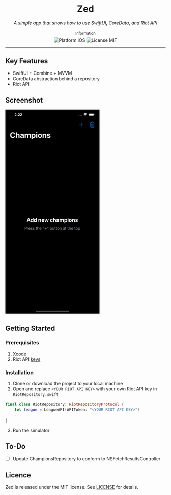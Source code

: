 <div align="center">
    <h1>Zed</h1>
    <i>A simple app that shows how to use SwiftUI, CoreData, and Riot API</i>
</div>

<br />

<div align="center">
    <sup>Information</sup>
    <br />
    <img alt="Platform iOS" src="https://img.shields.io/badge/platform-iOS-orange.svg" />
    <img alt="License MIT" src="https://img.shields.io/badge/licence-MIT-brightgreen.svg" />
</div>

---

## Key Features
- SwiftUI + Combine + MVVM
- CoreData abstraction behind a repository
- Riot API

## Screenshot
![App Screenshot](./Assets/Mockup.gif)

## Getting Started

### Prerequisites
1. Xcode
2. Riot API [keys](https://developer.riotgames.com/)

### Installation
1. Clone or download the project to your local machine
2. Open and replace `<YOUR RIOT API KEY>` with your own Riot API key in  `RiotRepository.swift`

```swift
final class RiotRepository: RiotRepositoryProtocol {
    let league = LeagueAPI(APIToken: "<YOUR RIOT API KEY>")
    ...
}
```
3. Run the simulator

## To-Do
- [ ] Update ChampionsRepository to conform to NSFetchResultsController

## Licence
Zed is released under the MIT license. See [LICENSE](./LICENSE) for details.
